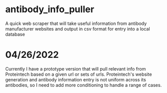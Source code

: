 # antibody_info_puller
A quick web scraper that will take useful information from antibody manufacturer websites and output in csv format for entry into a local database

# 04/26/2022
Currently I have a prototype version that will pull relevant info from Proteintech based on a given url or sets of urls.  Proteintech's website generation and antibody information entry is not uniform across its antibodies, so I need to add more conditioning to handle a range of cases.
